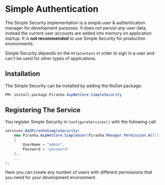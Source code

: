 # Simple Authentication

The Simple Security implementation is a simple user & authentication manager for development purposes. It does not persist any user data, instead the current user accounts are added into memory on application startup. It is **not recommended** to use Simple Security for production environments.

Simple Security depends on the `HttpContext` in order to sign in a user and can't be used for other types of applications.

## Installation

The Simple Security can be installed by adding the NuGet package:

~~~ csharp
PM> install-package Piranha.AspNetCore.SimpleSecurity
~~~

## Registering The Service

You register Simple Security in `ConfigureServices()` with the following call:

~~~ csharp
services.AddPiranhaSimpleSecurity(
    new Piranha.AspNetCore.SimpleUser(Piranha.Manager.Permission.All())
    {
        UserName = "admin",
        Password = "password"
    },
    ...
);
~~~~

Here you can create any number of users with different permissions that you need for your development environment.